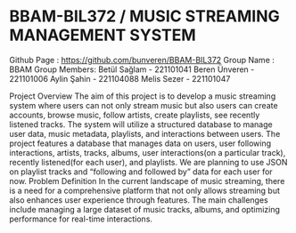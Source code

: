 # BBAM-BIL372 / MUSIC STREAMING MANAGEMENT SYSTEM

Github Page : https://github.com/bunveren/BBAM-BIL372
Group Name : BBAM
Group Members: 
Betül Sağlam - 221101041
Beren Ünveren - 221101006
Aylin Şahin - 221104088
Melis Sezer - 221101047

Project Overview
The aim of this project is to develop a music streaming system where users can not only stream music but also users can create accounts, browse music, follow artists, create playlists, see recently listened tracks. The system will utilize a structured database to manage user data, music metadata, playlists, and interactions between users.
The project features a database that manages data on users, user following interactions, artists, tracks, albums, user interactions(on a particular track), recently listened(for each user), and playlists. We are planning to use JSON on playlist tracks and “following and followed by” data for each user for now. 
Problem Definition
In the current landscape of music streaming, there is a need for a comprehensive platform that not only allows streaming but also enhances user experience through features. The main challenges include managing a large dataset of music tracks, albums, and optimizing performance for real-time interactions.
